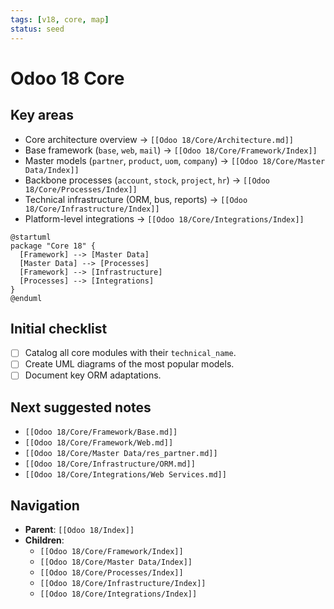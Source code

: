 ```yaml
---
tags: [v18, core, map]
status: seed
---
```

# Odoo 18 Core

## Key areas
- Core architecture overview -> `[[Odoo 18/Core/Architecture.md]]`
- Base framework (`base`, `web`, `mail`) -> `[[Odoo 18/Core/Framework/Index]]`
- Master models (`partner`, `product`, `uom`, `company`) -> `[[Odoo 18/Core/Master Data/Index]]`
- Backbone processes (`account`, `stock`, `project`, `hr`) -> `[[Odoo 18/Core/Processes/Index]]`
- Technical infrastructure (ORM, bus, reports) -> `[[Odoo 18/Core/Infrastructure/Index]]`
- Platform-level integrations -> `[[Odoo 18/Core/Integrations/Index]]`

```plantuml
@startuml
package "Core 18" {
  [Framework] --> [Master Data]
  [Master Data] --> [Processes]
  [Framework] --> [Infrastructure]
  [Processes] --> [Integrations]
}
@enduml
```

## Initial checklist
- [ ] Catalog all core modules with their `technical_name`.
- [ ] Create UML diagrams of the most popular models.
- [ ] Document key ORM adaptations.

## Next suggested notes
- `[[Odoo 18/Core/Framework/Base.md]]`
- `[[Odoo 18/Core/Framework/Web.md]]`
- `[[Odoo 18/Core/Master Data/res_partner.md]]`
- `[[Odoo 18/Core/Infrastructure/ORM.md]]`
- `[[Odoo 18/Core/Integrations/Web Services.md]]`

## Navigation
- **Parent**: `[[Odoo 18/Index]]`
- **Children**:
  - `[[Odoo 18/Core/Framework/Index]]`
  - `[[Odoo 18/Core/Master Data/Index]]`
  - `[[Odoo 18/Core/Processes/Index]]`
  - `[[Odoo 18/Core/Infrastructure/Index]]`
  - `[[Odoo 18/Core/Integrations/Index]]`



